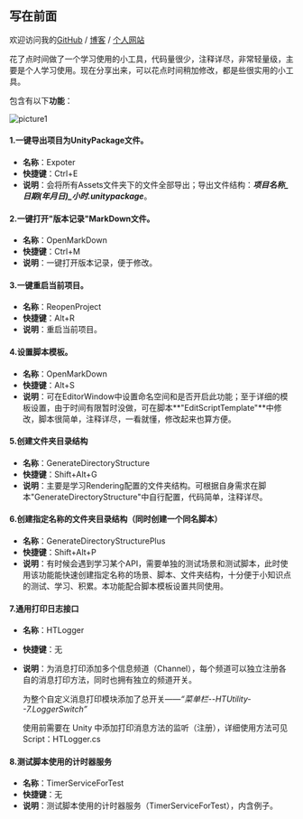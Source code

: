 ## 写在前面

欢迎访问我的[GitHub](https://github.com/HuskyTGame/HTUtility) / [博客](https://huskytgame.github.io/) / [个人网站](http://huskytgame.lainedu.cn/)

花了点时间做了一个学习使用的小工具，代码量很少，注释详尽，非常轻量级，主要是个人学习使用。现在分享出来，可以花点时间稍加修改，都是些很实用的小工具。

包含有以下**功能**：

![picture1](https://huskytgame.github.io/images/in-post/framework/2019-09-11-日常学习使用的小工具/ScreenShot001.png)

#### 1.**一键导出项目为UnityPackage文件。**

* **名称**：Expoter
* **快捷键**：Ctrl+E
* **说明**：会将所有Assets文件夹下的文件全部导出；导出文件结构：***项目名称_日期(年月日)_小时.unitypackage***。

#### 2.一键打开"版本记录"MarkDown文件。

* **名称**：OpenMarkDown
* **快捷键**：Ctrl+M
* **说明**：一键打开版本记录，便于修改。

#### 3.一键重启当前项目。

* **名称**：ReopenProject
* **快捷键**：Alt+R
* **说明**：重启当前项目。

#### 4.设置脚本模板。

* **名称**：OpenMarkDown
* **快捷键**：Alt+S
* **说明**：可在EditorWindow中设置命名空间和是否开启此功能；至于详细的模板设置，由于时间有限暂时没做，可在脚本**"EditScriptTemplate"**中修改，脚本很简单，注释详尽，一看就懂，修改起来也算方便。

#### 5.创建文件夹目录结构

* **名称**：GenerateDirectoryStructure
* **快捷键**：Shift+Alt+G
* **说明**：主要是学习Rendering配置的文件夹结构。可根据自身需求在脚本"GenerateDirectoryStructure"中自行配置，代码简单，注释详尽。

#### 6.创建指定名称的文件夹目录结构（同时创建一个同名脚本）

- **名称**：GenerateDirectoryStructurePlus
- **快捷键**：Shift+Alt+P
- **说明**：有时候会遇到学习某个API，需要单独的测试场景和测试脚本，此时使用该功能能快速创建指定名称的场景、脚本、文件夹结构，十分便于小知识点的测试、学习、积累。本功能配合脚本模板设置共同使用。

#### 7.通用打印日志接口

- **名称**：HTLogger

- **快捷键**：无

- **说明**：为消息打印添加多个信息频道（Channel），每个频道可以独立注册各自的消息打印方法，同时也拥有独立的频道开关。

  为整个自定义消息打印模块添加了总开关——*“菜单栏--HTUtility--7.LoggerSwitch”*

  使用前需要在 Unity 中添加打印消息方法的监听（注册），详细使用方法可见 Script：HTLogger.cs

#### 8.测试脚本使用的计时器服务

- **名称**：TimerServiceForTest
- **快捷键**：无
- **说明**：测试脚本使用的计时器服务（TimerServiceForTest），内含例子。
